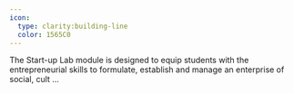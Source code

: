 ```yaml
---
icon:
  type: clarity:building-line
  color: 1565C0
---
```


The Start-up Lab module is designed to equip students with the entrepreneurial skills to formulate, establish and manage an enterprise of social, cult ... 
